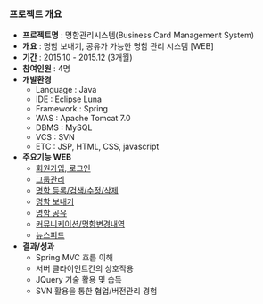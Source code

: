 ### 프로젝트 개요
* <b>프로젝트명</b> : 명함관리시스템(Business Card Management System)
* <b>개요</b> : 명함 보내기, 공유가 가능한 명함 관리 시스템 [WEB]
* <b>기간</b> : 2015.10 - 2015.12 (3개월)
* <b>참여인원</b> : 4명
* <b>개발환경</b>
  - Language : Java
  - IDE : Eclipse Luna
  - Framework : Spring
  - WAS : Apache Tomcat 7.0
  - DBMS : MySQL
  - VCS : SVN
  - ETC : JSP, HTML, CSS, javascript 
* <b>주요기능 WEB</b>
  - [회원가입, 로그인](https://github.com/MMMMM70/bcms-web/tree/master/bcms/src/main/java/net/su/login)
  - [그룹관리](https://github.com/MMMMM70/bcms-web/tree/master/bcms/src/main/java/net/su/bcms)
  - [명함 등록/검색/수정/삭제](https://github.com/MMMMM70/bcms-web/tree/master/bcms/src/main/java/net/su/bcms)
  - [명함 보내기](https://github.com/MMMMM70/bcms-web/tree/master/bcms/src/main/java/net/su/shar)
  - [명함 공유](https://github.com/MMMMM70/bcms-web/tree/master/bcms/src/main/java/net/su/shar)
  - [커뮤니케이션/명함변경내역](https://github.com/MMMMM70/bcms-web/tree/master/bcms/src/main/java/net/su/bcms)
  - [뉴스피드]()
* <b>결과/성과</b><br>
  - Spring MVC 흐름 이해
  - 서버 클라이언트간의 상호작용
  - JQuery 기술 활용 및 습득
  - SVN 활용을 통한 협업/버전관리 경험
